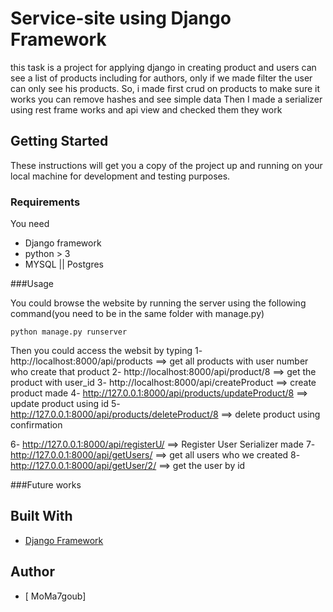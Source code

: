 # Service-site using Django Framework

this task is a project for applying django in creating product and users can see a list of products
including for authors, only if we made filter the user can only see his products.
So, i made first crud on products to make sure it works you can remove hashes and see simple data
Then I made a serializer using rest frame works and api view and checked them they work

## Getting Started

These instructions will get you a copy of the project up and running on your local machine for development and testing purposes.

### Requirements

You need

- Django framework
- python > 3
- MYSQL || Postgres

###Usage

You could browse the website by running the server using the following command(you need to be in the same folder with manage.py)

```
python manage.py runserver
```

Then you could access the websit by typing
1- http://localhost:8000/api/products ==> get all products with user number who create that product
2- http://localhost:8000/api/product/8 ==> get the product with user_id
3- http://localhost:8000/api/createProduct ==> create product made
4- http://127.0.0.1:8000/api/products/updateProduct/8 ==> update product using id
5- http://127.0.0.1:8000/api/products/deleteProduct/8 ==> delete product using confirmation

<!-- ///////////////////////////////////////////////////////////////////////////////////////// -->
<!-- i should here make a view for users but there is no time for now  -->

6- http://127.0.0.1:8000/api/registerU/ ==> Register User Serializer made
7- http://127.0.0.1:8000/api/getUsers/ ==> get all users who we created
8- http://127.0.0.1:8000/api/getUser/2/ ==> get the user by id

###Future works

## Built With

- [Django Framework]()

## Author

- [ MoMa7goub]
